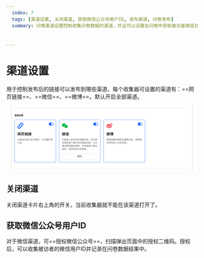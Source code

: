 ```yaml
---
  index: 7
  tags: [渠道设置, 关闭渠道, 获取微信公众号用户ID, 发布渠道, 问卷发布]
  summary: 问卷渠道设置控制收集问卷数据的渠道，并且可以设置在问卷中获取被访者微信ID。


---
```







# 渠道设置

用于控制发布后的链接可以发布到哪些渠道，每个收集器可设置的渠道有：==网页链接==、==微信==、==微博==。默认开启全部渠道。

<img src='../assets/surveyCollector/07chanalSetting/chanalSetting.png'>

## 关闭渠道

关闭渠道卡片右上角的开关，当前收集器就不能在该渠道打开了。

## 获取微信公众号用户ID

对于微信渠道，可==授权微信公众号==，扫描弹出页面中的授权二维码。授权后，可以收集被访者的微信用户ID并记录在问卷数据结果中。

